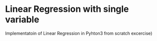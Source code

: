# Linear Regression with single variable
Implementatoin of Linear Regression in Pyhton3 from scratch excercise)  
